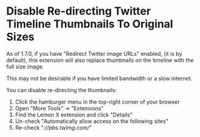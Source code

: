 # Disable Re-directing Twitter Timeline Thumbnails To Original Sizes

As of 1.7.0, if you have "Redirect Twitter image URLs" enabled, (it is by default), this extension will also replace thumbnails on the timeline with the full size image.  

This may not be desirable if you have limited bandwidth or a slow internet.

You can disable re-directing the thumbnails:  

1. Click the hamburger menu in the top-right corner of your browser  
2. Open "More Tools" -> "Extensions"  
3. Find the Lemon X extension and click "Details"  
4. Un-check "Automatically allow access on the following sites"  
5. Re-check "*://pbs.twimg.com/*"  
